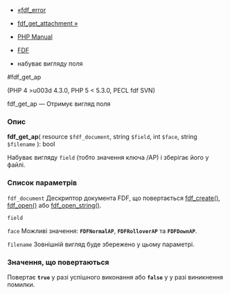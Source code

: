 - [«fdf_error](function.fdf-error.md)
- [fdf_get_attachment »](function.fdf-get-attachment.md)

- [PHP Manual](index.md)
- [FDF](ref.fdf.md)
- набуває вигляду поля

#fdf_get_ap

(PHP 4 \>u003d 4.3.0, PHP 5 \< 5.3.0, PECL fdf SVN)

fdf_get_ap — Отримує вигляд поля

### Опис

**fdf_get_ap**(
resource `$fdf_document`,
string `$field`,
int `$face`,
string `$filename`
): bool

Набуває вигляду `field` (тобто значення ключа /AP) і зберігає його у файлі.

### Список параметрів

`fdf_document`
Дескриптор документа FDF, що повертається
[fdf_create()](function.fdf-create.md),
[fdf_open()](function.fdf-open.md) або
[fdf_open_string()](function.fdf-open-string.md).

`field`

`face`
Можливі значення: **`FDFNormalAP`**, **`FDFRolloverAP`** та
**`FDFDownAP`**.

`filename`
Зовнішній вигляд буде збережено у цьому параметрі.

### Значення, що повертаються

Повертає **`true`** у разі успішного виконання або **`false`** у
у разі виникнення помилки.
